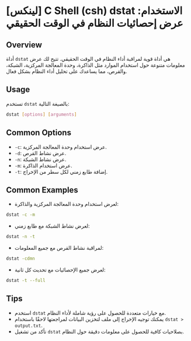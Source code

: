 # [لينكس] C Shell (csh) dstat الاستخدام: عرض إحصائيات النظام في الوقت الحقيقي

## Overview
أداة `dstat` هي أداة قوية لمراقبة أداء النظام في الوقت الحقيقي. تتيح لك عرض معلومات متنوعة حول استخدام الموارد مثل الذاكرة، وحدة المعالجة المركزية، الشبكة، والقرص، مما يساعدك على تحليل أداء النظام بشكل فعال.

## Usage
تستخدم `dstat` بالصيغة التالية:

```bash
dstat [options] [arguments]
```

## Common Options
- `-c`: عرض استخدام وحدة المعالجة المركزية.
- `-d`: عرض نشاط القرص.
- `-n`: عرض نشاط الشبكة.
- `-m`: عرض استخدام الذاكرة.
- `-t`: إضافة طابع زمني لكل سطر من الإخراج.

## Common Examples
- لعرض استخدام وحدة المعالجة المركزية والذاكرة:
```bash
dstat -c -m
```

- لعرض نشاط الشبكة مع طابع زمني:
```bash
dstat -n -t
```

- لمراقبة نشاط القرص مع جميع المعلومات:
```bash
dstat -cdmn
```

- لعرض جميع الإحصائيات مع تحديث كل ثانية:
```bash
dstat -t --full
```

## Tips
- استخدم `dstat` مع خيارات متعددة للحصول على رؤية شاملة لأداء النظام.
- يمكنك توجيه الإخراج إلى ملف لتخزين البيانات لمراجعتها لاحقًا باستخدام `dstat > output.txt`.
- تأكد من تشغيل `dstat` بصلاحيات كافية للحصول على معلومات دقيقة حول النظام.